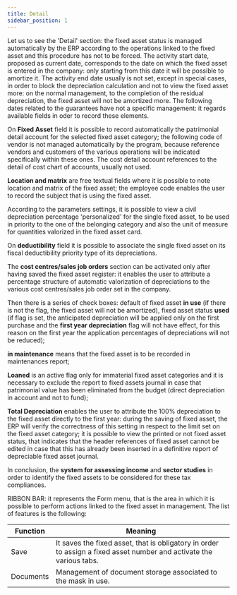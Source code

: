 ```yaml
---
title: Detail
sidebar_position: 1
---
```


Let us to see the 'Detail' section: the fixed asset status is managed automatically by the ERP according to the operations linked to the fixed asset and this procedure has not to be forced. The activity start date, proposed as current date, corresponds to the date on which the fixed asset is entered in the company: only starting from this date it will be possible to amortize it. The activity end date usually is not set, except in special cases, in order to block the depreciation calculation and not to view the fixed asset more: on the normal management, to the completion of the residual depreciation, the fixed asset will not be amortized more. The following dates related to the guarantees have not a specific management: it regards available fields in oder to record these elements.

On **Fixed Asset** field it is possible to record automatically the patrimonial detail account for the selected fixed asset category; the following code of vendor is not managed automatically by the program, because reference vendors and customers of the various operations will be indicated specifically within these ones. The cost detail account references to the detail of cost chart of accounts, usually not used.

**Location and matrix** are free textual fields where it is possible to note location and matrix of the fixed asset; the employee code enables the user to record the subject that is using the fixed asset.

According to the parameters settings, it is possible to view a civil depreciation percentage 'personalized' for the single fixed asset, to be used in priority to the one of the belonging category and also the unit of measure for quantities valorized in the fixed asset card.

On **deductibility** field it is possible to associate the single fixed asset on its fiscal deductibility priority type of its depreciations.

The **cost centres/sales job orders** section can be activated only after having saved the fixed asset register: it enables the user to attribute a percentage structure of automatic valorization of depreciations to the various cost centres/sales job order set in the company.

Then there is a series of check boxes: default of fixed asset **in use** (if there is not the flag, the fixed asset will not be amortized), fixed asset status **used** (if flag is set, the anticipated depreciation will be applied only on the first purchase and the **first year depreciation** flag will not have effect, for this reason on the first year the application percentages of depreciations will not be reduced); 

**in maintenance** means that the fixed asset is to be recorded in maintenances report; 

**Loaned** is an active flag only for immaterial fixed asset categories and it is necessary to exclude the report to fixed assets journal in case that patrimonial value has been eliminated from the budget (direct depreciation in account and not to fund); 

**Total Depreciation** enables the user to attribute the 100% depreciation to the fixed asset directly to the first year: during the saving of fixed asset, the ERP will verify the correctness of this setting in respect to the limit set on the fixed asset category; it is possible to view the printed or not fixed asset status, that indicates that the header references of fixed asset cannot be edited in case that this has already been inserted in a definitive report of depreciable fixed asset journal. 

In conclusion, the **system for assessing income** and **sector studies** in order to identify the fixed assets to be considered for these tax compliances.

RIBBON BAR: it represents the Form menu, that is the area in which it is possible to perform actions linked to the fixed asset in management. The list of features is the following:



| Function | Meaning |
| --- | --- |
| Save | It saves the fixed asset, that is obligatory in order to assign a fixed asset number and activate the various tabs. |
| Documents | Management of document storage associated to the mask in use. |






